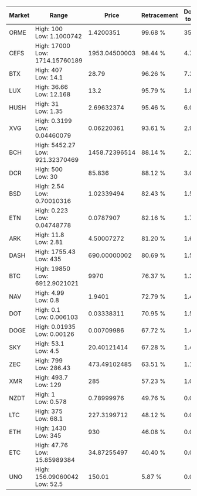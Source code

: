 | Market | Range | Price| Retracement | Doubles to 50% |
| --- | --- | --- | --- | --- |
| ORME | High: 100<br />Low: 1.1000742 | 1.4200351 | 99.68 % | 35.60 |
| CEFS | High: 17000<br />Low: 1714.15760189 | 1953.04500003 | 98.44 % | 4.79 |
| BTX | High: 407<br />Low: 14.1 | 28.79 | 96.26 % | 7.31 |
| LUX | High: 36.66<br />Low: 12.168 | 13.2 | 95.79 % | 1.85 |
| HUSH | High: 31<br />Low: 1.35 | 2.69632374 | 95.46 % | 6.00 |
| XVG | High: 0.3199<br />Low: 0.04460079 | 0.06220361 | 93.61 % | 2.93 |
| BCH | High: 5452.27<br />Low: 921.32370469 | 1458.72396514 | 88.14 % | 2.18 |
| DCR | High: 500<br />Low: 30 | 85.836 | 88.12 % | 3.09 |
| BSD | High: 2.54<br />Low: 0.70010316 | 1.02339494 | 82.43 % | 1.58 |
| ETN | High: 0.223<br />Low: 0.04748778 | 0.0787907 | 82.16 % | 1.72 |
| ARK | High: 11.8<br />Low: 2.81 | 4.50007272 | 81.20 % | 1.62 |
| DASH | High: 1755.43<br />Low: 435 | 690.00000002 | 80.69 % | 1.59 |
| BTC | High: 19850<br />Low: 6912.9021021 | 9970 | 76.37 % | 1.34 |
| NAV | High: 4.99<br />Low: 0.8 | 1.9401 | 72.79 % | 1.49 |
| DOT | High: 0.1<br />Low: 0.006103 | 0.03338311 | 70.95 % | 1.59 |
| DOGE | High: 0.01935<br />Low: 0.00126 | 0.00709986 | 67.72 % | 1.45 |
| SKY | High: 53.1<br />Low: 4.5 | 20.40121414 | 67.28 % | 1.41 |
| ZEC | High: 799<br />Low: 286.43 | 473.49102485 | 63.51 % | 1.15 |
| XMR | High: 493.7<br />Low: 129 | 285 | 57.23 % | 1.09 |
| NZDT | High: 1<br />Low: 0.578 | 0.78999976 | 49.76 % | 0.00 |
| LTC | High: 375<br />Low: 68.1 | 227.3199712 | 48.12 % | 0.00 |
| ETH | High: 1430<br />Low: 345 | 930 | 46.08 % | 0.00 |
| ETC | High: 47.76<br />Low: 15.85989384 | 34.87255497 | 40.40 % | 0.00 |
| UNO | High: 156.09060042<br />Low: 52.5 | 150.01 | 5.87 % | 0.00 |
